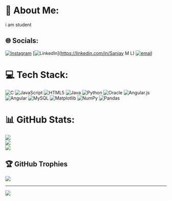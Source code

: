 # 💫 About Me:
i am student


## 🌐 Socials:
[![Instagram](https://img.shields.io/badge/Instagram-%23E4405F.svg?logo=Instagram&logoColor=white)](https://instagram.com/sanju_yadav_m_l) [![LinkedIn](https://img.shields.io/badge/LinkedIn-%230077B5.svg?logo=linkedin&logoColor=white)](https://linkedin.com/in/Sanjay M L) [![email](https://img.shields.io/badge/Email-D14836?logo=gmail&logoColor=white)](mailto:sanjayml9900@gmail.com) 

# 💻 Tech Stack:
![C](https://img.shields.io/badge/c-%2300599C.svg?style=for-the-badge&logo=c&logoColor=white) ![JavaScript](https://img.shields.io/badge/javascript-%23323330.svg?style=for-the-badge&logo=javascript&logoColor=%23F7DF1E) ![HTML5](https://img.shields.io/badge/html5-%23E34F26.svg?style=for-the-badge&logo=html5&logoColor=white) ![Java](https://img.shields.io/badge/java-%23ED8B00.svg?style=for-the-badge&logo=openjdk&logoColor=white) ![Python](https://img.shields.io/badge/python-3670A0?style=for-the-badge&logo=python&logoColor=ffdd54) ![Oracle](https://img.shields.io/badge/Oracle-F80000?style=for-the-badge&logo=oracle&logoColor=white) ![Angular.js](https://img.shields.io/badge/angular.js-%23E23237.svg?style=for-the-badge&logo=angularjs&logoColor=white) ![Angular](https://img.shields.io/badge/angular-%23DD0031.svg?style=for-the-badge&logo=angular&logoColor=white) ![MySQL](https://img.shields.io/badge/mysql-4479A1.svg?style=for-the-badge&logo=mysql&logoColor=white) ![Matplotlib](https://img.shields.io/badge/Matplotlib-%23ffffff.svg?style=for-the-badge&logo=Matplotlib&logoColor=black) ![NumPy](https://img.shields.io/badge/numpy-%23013243.svg?style=for-the-badge&logo=numpy&logoColor=white) ![Pandas](https://img.shields.io/badge/pandas-%23150458.svg?style=for-the-badge&logo=pandas&logoColor=white)
# 📊 GitHub Stats:
![](https://github-readme-stats.vercel.app/api?username=SanjayML990097&theme=vue-dark&hide_border=false&include_all_commits=false&count_private=false)<br/>
![](https://nirzak-streak-stats.vercel.app/?user=SanjayML990097&theme=vue-dark&hide_border=false)<br/>
![](https://github-readme-stats.vercel.app/api/top-langs/?username=SanjayML990097&theme=vue-dark&hide_border=false&include_all_commits=false&count_private=false&layout=compact)

## 🏆 GitHub Trophies
![](https://github-profile-trophy.vercel.app/?username=SanjayML990097&theme=radical&no-frame=false&no-bg=true&margin-w=4)

---
[![](https://visitcount.itsvg.in/api?id=SanjayML990097&icon=0&color=0)](https://visitcount.itsvg.in)

<!-- Proudly created with GPRM ( https://gprm.itsvg.in ) -->
